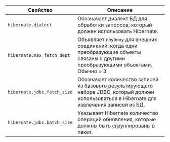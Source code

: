 | Свойство                    | Описание                                                                                                                                       |
| --------------------------- | ---------------------------------------------------------------------------------------------------------------------------------------------- |
| `hibernate.dialect`         | Обозначает диалект БД для обработки запросов, который должен использовать Hibernate.                                                           |
| `hibernate.max_fetch_dept`  | Объявляет `глубину` для внешних соединений, когда одни преобразующие объекты связаны с другими преобразующими объектами. Обычно = 3            |
| `hibernate.jdbc.fetch_size` | Обозначает количество записей из базового результирующего набора JDBC, который должен использоваться в Hibernate для извлечения записей из БД. |
| `hibernate.jdbc.batch_size` | Указывает Hibernate количество операций обновления, которые должны быть сгруппированы в пакет.                                                 |

 